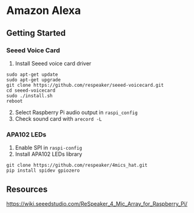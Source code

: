 # Amazon Alexa

## Getting Started
### Seeed Voice Card
1. Install Seeed voice card driver
```
sudo apt-get update
sudo apt-get upgrade
git clone https://github.com/respeaker/seeed-voicecard.git
cd seeed-voicecard
sudo ./install.sh  
reboot
```
2. Select Raspberry Pi audio output in `raspi_config`
3. Check sound card with `arecord -L`

### APA102 LEDs
1. Enable SPI in `raspi-config`
2. Install APA102 LEDs library
```
git clone https://github.com/respeaker/4mics_hat.git
pip install spidev gpiozero
```

## Resources
https://wiki.seeedstudio.com/ReSpeaker_4_Mic_Array_for_Raspberry_Pi/
